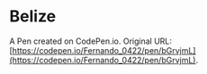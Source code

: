 # Belize

A Pen created on CodePen.io. Original URL: [https://codepen.io/Fernando_0422/pen/bGrvjmL](https://codepen.io/Fernando_0422/pen/bGrvjmL).


